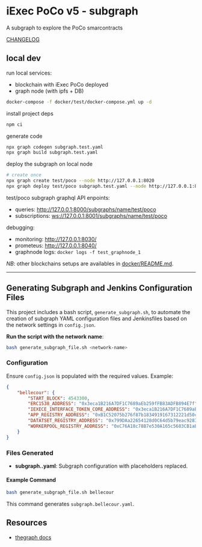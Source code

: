 # iExec PoCo v5 - subgraph

A subgraph to explore the PoCo smarcontracts

[CHANGELOG](./CHANGELOG.md)

## local dev

run local services:

- blockchain with iExec PoCo deployed
- graph node (with ipfs + DB)

```sh
docker-compose -f docker/test/docker-compose.yml up -d
```

install project deps

```sh
npm ci
```

generate code

```sh
npx graph codegen subgraph.test.yaml
npx graph build subgraph.test.yaml
```

deploy the subgraph on local node

```sh
# create once
npx graph create test/poco --node http://127.0.0.1:8020
npx graph deploy test/poco subgraph.test.yaml --node http://127.0.0.1:8020 --ipfs http://127.0.01:5001 --version-label dev
```

test/poco subgraph graphql API enpoints:

- queries: <http://127.0.0.1:8000/subgraphs/name/test/poco>
- subscriptions: <ws://127.0.0.1:8001/subgraphs/name/test/poco>

debugging:

- monitoring: <http://127.0.0.1:8030/>
- prometeus: <http://127.0.0.1:8040/>
- graphnode logs: `docker logs -f test_graphnode_1`

_NB_: other blockchains setups are availables in [docker/README.md](./docker/README.md).


---

## Generating Subgraph and Jenkins Configuration Files

This project includes a bash script, `generate_subgraph.sh`, to automate the creation of subgraph YAML configuration files and Jenkinsfiles based on the network settings in `config.json`.


**Run the script with the network name**:
```bash
bash generate_subgraph_file.sh <network-name>
```

### Configuration

Ensure `config.json` is populated with the required values. Example:

```json
{
    "bellecour": {
        "START_BLOCK": 4543300,
        "ERC1538_ADDRESS": "0x3eca1B216A7DF1C7689aEb259fFB83ADFB894E7f",
        "IEXECE_INTERFACE_TOKEN_CORE_ADDRESS": "0x3eca1B216A7DF1C7689aEb259fFB83ADFB894E7f",
        "APP_REGISTRY_ADDRESS": "0xB1C52075b276f87b1834919167312221d50c9D16",
        "DATATSET_REGISTRY_ADDRESS": "0x799DAa22654128d0C64d5b79eac9283008158730",
        "WORKERPOOL_REGISTRY_ADDRESS": "0xC76A18c78B7e530A165c5683CB1aB134E21938B4"
    }
}
```

### Files Generated

- **subgraph.<network>.yaml**: Subgraph configuration with placeholders replaced.

#### Example Command

```bash
bash generate_subgraph_file.sh bellecour
```

This command generates `subgraph.bellecour.yaml`.


## Resources

- [thegraph docs](https://thegraph.com/docs/en/)
